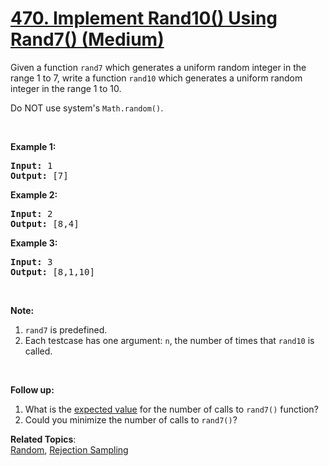 # [470. Implement Rand10() Using Rand7() (Medium)](https://leetcode.com/problems/implement-rand10-using-rand7/)

<p>Given a function <code>rand7</code> which generates a uniform random integer in the range 1 to 7, write a function <code>rand10</code>&nbsp;which generates a uniform random integer in the range 1 to 10.</p>

<p>Do NOT use system's <code>Math.random()</code>.</p>

<ol>
</ol>

<p>&nbsp;</p>

<div>
<p><strong>Example 1:</strong></p>

<pre><strong>Input: </strong><span id="example-input-1-1">1</span>
<strong>Output: </strong><span id="example-output-1">[7]</span>
</pre>

<div>
<p><strong>Example 2:</strong></p>

<pre><strong>Input: </strong><span id="example-input-2-1">2</span>
<strong>Output: </strong><span id="example-output-2">[8,4]</span>
</pre>

<div>
<p><strong>Example 3:</strong></p>

<pre><strong>Input: </strong><span id="example-input-3-1">3</span>
<strong>Output: </strong><span id="example-output-3">[8,1,10]</span>
</pre>

<p>&nbsp;</p>

<p><strong>Note:</strong></p>

<ol>
	<li><code>rand7</code> is predefined.</li>
	<li>Each testcase has one argument:&nbsp;<code>n</code>, the number of times that <code>rand10</code> is called.</li>
</ol>

<p>&nbsp;</p>

<p><strong>Follow up:</strong></p>

<ol>
	<li>What is the <a href="https://en.wikipedia.org/wiki/Expected_value" target="_blank">expected value</a>&nbsp;for the number of calls to&nbsp;<code>rand7()</code>&nbsp;function?</li>
	<li>Could you minimize the number of calls to <code>rand7()</code>?</li>
</ol>
</div>
</div>
</div>

**Related Topics**:  
[Random](https://leetcode.com/tag/random/), [Rejection Sampling](https://leetcode.com/tag/rejection-sampling/)
